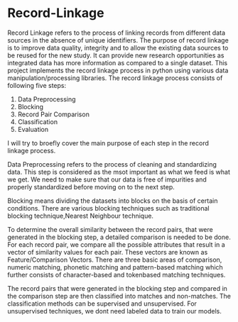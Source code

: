 # Record-Linkage
Record Linkage refers to the process of linking records from different data sources in the absence of unique identifiers. The purpose of 
record linkage is to improve data quality, integrity and to allow the existing data sources to be reused for the new study. It can 
provide new research opportunities as integrated data has more information as compared to a single dataset.
This project implements the record linkage process in python using various data manipulation/processing libraries.
The record linkage process consists of following five steps:

1. Data Preprocessing
2. Blocking
3. Record Pair Comparison
4. Classification
5. Evaluation

I will try to broefly cover the main purpose of each step in the record linkage process.

Data Preprocessing refers to the process of cleaning and standardizing data. This step is considered as the msot important as what we feed is what we get. We need to make sure that our data is free of impurities and properly standardized before moving on to the next step.

Blocking means dividing the datasets into blocks on the basis of certain conditions. There are various blocking techniques such as traditional blocking technique,Nearest Neighbour technique.

To determine the overall similarity between the record pairs, that were generated in the blocking step, a detailed comparison is needed to be done. For each record
pair, we compare all the possible attributes that result in a vector of similarity values for each pair. These vectors are known as Feature/Comparison Vectors. There are three basic areas of comparison, numeric matching, phonetic matching and pattern-based matching which further consists of character-based and tokenbased matching techniques.

The record pairs that were generated in the blocking step and compared in the comparison step are then classified into matches and non-matches. The classification methods can be supervised and unsupervised. For unsupervised techniques, we dont need labeled data to train our models. 
